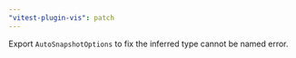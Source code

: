```yaml
---
"vitest-plugin-vis": patch
---
```


Export `AutoSnapshotOptions` to fix the inferred type cannot be named error.

